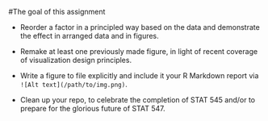 #The goal of this assignment


- Reorder a factor in a principled way based on the data and demonstrate the effect in arranged data and in figures.


- Remake at least one previously made figure, in light of recent coverage of visualization design principles.


- Write a figure to file explicitly and include it your R Markdown report via `![Alt text](/path/to/img.png)`.


- Clean up your repo, to celebrate the completion of STAT 545 and/or to prepare for the glorious future of STAT 547.